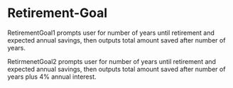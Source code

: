 # Retirement-Goal

RetirementGoal1 prompts user for number of years until retirement and expected annual savings, then outputs total amount saved after number of years.

RetirmenetGoal2 prompts user for number of years until retirement and expected annual savings, then outputs total amount saved after number of years plus 4% annual interest.
